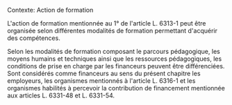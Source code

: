 Contexte: Action de formation

L'action de formation mentionnée au 1° de l'article L. 6313-1 peut être organisée selon différentes modalités de formation permettant d'acquérir des compétences.

Selon les modalités de formation composant le parcours pédagogique, les moyens humains et techniques ainsi que les ressources pédagogiques, les conditions de prise en charge par les financeurs peuvent être différenciées. Sont considérés comme financeurs au sens du présent chapitre les employeurs, les organismes mentionnés à l'article L. 6316-1 et les organismes habilités à percevoir la contribution de financement mentionnée aux articles L. 6331-48 et L. 6331-54.